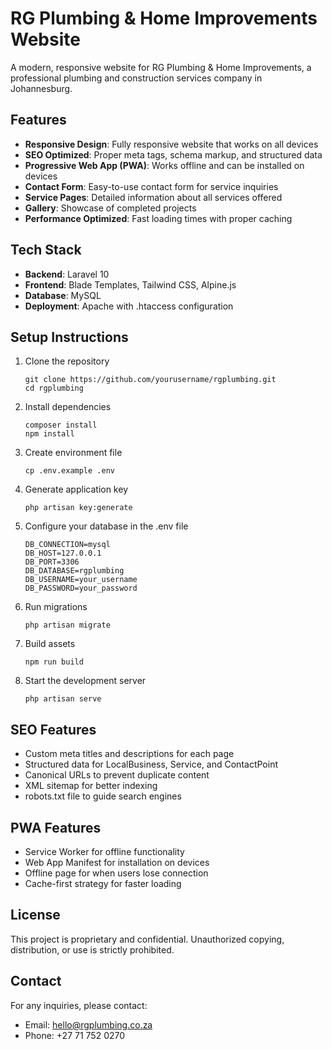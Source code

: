 # RG Plumbing & Home Improvements Website

A modern, responsive website for RG Plumbing & Home Improvements, a professional plumbing and construction services company in Johannesburg.

## Features

- **Responsive Design**: Fully responsive website that works on all devices
- **SEO Optimized**: Proper meta tags, schema markup, and structured data
- **Progressive Web App (PWA)**: Works offline and can be installed on devices
- **Contact Form**: Easy-to-use contact form for service inquiries
- **Service Pages**: Detailed information about all services offered
- **Gallery**: Showcase of completed projects
- **Performance Optimized**: Fast loading times with proper caching

## Tech Stack

- **Backend**: Laravel 10
- **Frontend**: Blade Templates, Tailwind CSS, Alpine.js
- **Database**: MySQL
- **Deployment**: Apache with .htaccess configuration

## Setup Instructions

1. Clone the repository
   ```
   git clone https://github.com/yourusername/rgplumbing.git
   cd rgplumbing
   ```

2. Install dependencies
   ```
   composer install
   npm install
   ```

3. Create environment file
   ```
   cp .env.example .env
   ```

4. Generate application key
   ```
   php artisan key:generate
   ```

5. Configure your database in the .env file
   ```
   DB_CONNECTION=mysql
   DB_HOST=127.0.0.1
   DB_PORT=3306
   DB_DATABASE=rgplumbing
   DB_USERNAME=your_username
   DB_PASSWORD=your_password
   ```

6. Run migrations
   ```
   php artisan migrate
   ```

7. Build assets
   ```
   npm run build
   ```

8. Start the development server
   ```
   php artisan serve
   ```

## SEO Features

- Custom meta titles and descriptions for each page
- Structured data for LocalBusiness, Service, and ContactPoint
- Canonical URLs to prevent duplicate content
- XML sitemap for better indexing
- robots.txt file to guide search engines

## PWA Features

- Service Worker for offline functionality
- Web App Manifest for installation on devices
- Offline page for when users lose connection
- Cache-first strategy for faster loading

## License

This project is proprietary and confidential. Unauthorized copying, distribution, or use is strictly prohibited.

## Contact

For any inquiries, please contact:
- Email: hello@rgplumbing.co.za
- Phone: +27 71 752 0270
